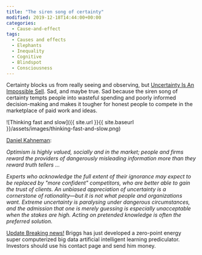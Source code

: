 ```yaml
---
title: "The siren song of certainty"
modified: 2019-12-18T14:44:00+00:00
categories:
  - Cause-and-effect
tags:
  - Causes and effects
  - Elephants
  - Inequality
  - Cognitive
  - Blindspot
  - Consciousness
---
```

Certainty blocks us from really seeing and observing, but [Uncertainty Is An Impossible Sell](http://wmbriggs.com/post/14912/). Sad, and maybe true. Sad because the siren song of certainty tempts people into wasteful spending and poorly informed decision-making and makes it tougher for honest people to compete in the marketplace of paid work and ideas.

![Thinking fast and slow]({{ site.url }}{{ site.baseurl }}/assets/images/thinking-fast-and-slow.png)

[Daniel Kahneman](https://us.macmillan.com/books/9780374533557):

_Optimism is highly valued, socially and in the market; people and firms reward the providers of dangerously misleading information more than they reward truth tellers …_

_Experts who acknowledge the full extent of their ignorance may expect to be replaced by "more confident" competitors, who are better able to gain the trust of clients. An unbiased appreciation of uncertainty is a cornerstone of rationality—but it is not what people and organizations want. Extreme uncertainty is paralysing under dangerous circumstances, and the admission that one is merely guessing is especially unacceptable when the stakes are high. Acting on pretended knowledge is often the preferred solution._

[Update Breaking news!](https://wmbriggs.com/post/14912/) Briggs has just developed a zero-point energy super computerized big data artificial intelligent learning prediculator. Investors should use his contact page and send him money. 


